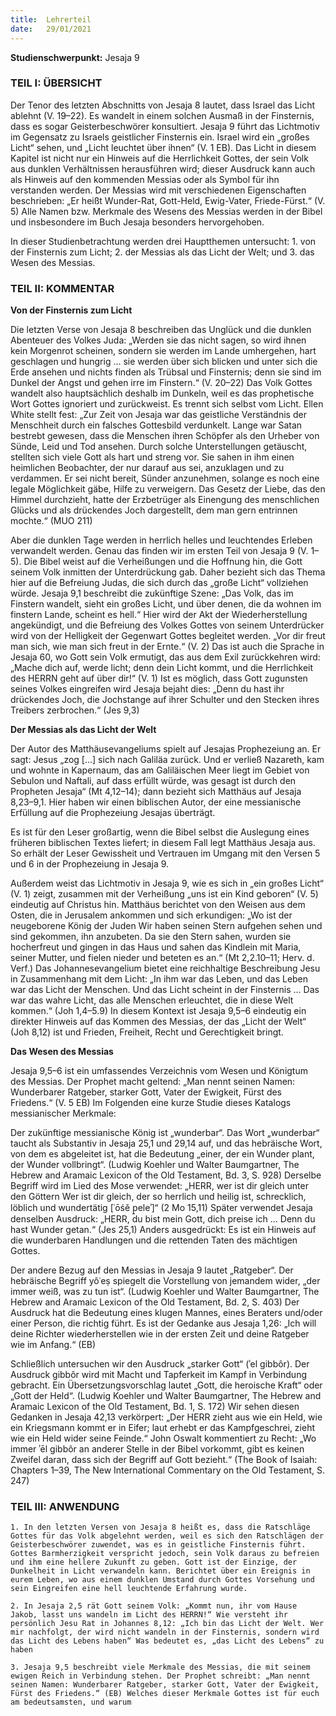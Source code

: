 ```yaml
---
title:  Lehrerteil
date:   29/01/2021
---
```


**Studienschwerpunkt:**
Jesaja 9

### TEIL I: ÜBERSICHT

Der Tenor des letzten Abschnitts von Jesaja 8 lautet, dass Israel das Licht ablehnt (V. 19–22). Es wandelt in einem solchen Ausmaß in der Finsternis, dass es sogar Geisterbeschwörer konsultiert. Jesaja 9 führt das Lichtmotiv im Gegensatz zu Israels geistlicher Finsternis ein. Israel wird ein „großes Licht“ sehen, und „Licht leuchtet über ihnen“ (V. 1 EB). Das Licht in diesem Kapitel ist nicht nur ein Hinweis auf die Herrlichkeit Gottes, der sein Volk aus dunklen Verhältnissen herausführen wird; dieser Ausdruck kann auch als Hinweis auf den kommenden Messias oder als Symbol für ihn verstanden werden. Der Messias wird mit verschiedenen Eigenschaften beschrieben: „Er heißt Wunder-Rat, Gott-Held, Ewig-Vater, Friede-Fürst.“ (V. 5) Alle Namen bzw. Merkmale des Wesens des Messias werden in der Bibel und insbesondere im Buch Jesaja besonders hervorgehoben.

In dieser Studienbetrachtung werden drei Hauptthemen untersucht: 1. von der Finsternis zum Licht; 2. der Messias als das Licht der Welt; und 3. das Wesen des Messias.

### TEIL II: KOMMENTAR

**Von der Finsternis zum Licht**

Die letzten Verse von Jesaja 8 beschreiben das Unglück und die dunklen Abenteuer des Volkes Juda: „Werden sie das nicht sagen, so wird ihnen kein Morgenrot scheinen, sondern sie werden im Lande umhergehen, hart geschlagen und hungrig … sie werden über sich blicken und unter sich die Erde ansehen und nichts finden als Trübsal und Finsternis; denn sie sind im Dunkel der Angst und gehen irre im Finstern.“ (V. 20–22) Das Volk Gottes wandelt also hauptsächlich deshalb im Dunkeln, weil es das prophetische Wort Gottes ignoriert und zurückweist. Es trennt sich selbst vom Licht. Ellen White stellt fest: „Zur Zeit von Jesaja war das geistliche Verständnis der Menschheit durch ein falsches Gottesbild verdunkelt. Lange war Satan bestrebt gewesen, dass die Menschen ihren Schöpfer als den Urheber von Sünde, Leid und Tod ansehen. Durch solche Unterstellungen getäuscht, stellten sich viele Gott als hart und streng vor. Sie sahen in ihm einen heimlichen Beobachter, der nur darauf aus sei, anzuklagen und zu verdammen. Er sei nicht bereit, Sünder anzunehmen, solange es noch eine legale Möglichkeit gäbe, Hilfe zu verweigern. Das Gesetz der Liebe, das den Himmel durchzieht, hatte der Erzbetrüger als Einengung des menschlichen Glücks und als drückendes Joch dargestellt, dem man gern entrinnen mochte.“ (MUO 211)

Aber die dunklen Tage werden in herrlich helles und leuchtendes Erleben verwandelt werden. Genau das finden wir im ersten Teil von Jesaja 9 (V. 1–5). Die Bibel weist auf die Verheißungen und die Hoffnung hin, die Gott seinem Volk inmitten der Unterdrückung gab. Daher bezieht sich das Thema hier auf die Befreiung Judas, die sich durch das „große Licht“ vollziehen würde. Jesaja 9,1 beschreibt die zukünftige Szene: „Das Volk, das im Finstern wandelt, sieht ein großes Licht, und über denen, die da wohnen im finstern Lande, scheint es hell.“ Hier wird der Akt der Wiederherstellung angekündigt, und die Befreiung des Volkes Gottes von seinem Unterdrücker wird von der Helligkeit der Gegenwart Gottes begleitet werden. „Vor dir freut man sich, wie man sich freut in der Ernte.“ (V. 2) Das ist auch die Sprache in Jesaja 60, wo Gott sein Volk ermutigt, das aus dem Exil zurückkehren wird: „Mache dich auf, werde licht; denn dein Licht kommt, und die Herrlichkeit des HERRN geht auf über dir!“ (V. 1) Ist es möglich, dass Gott zugunsten seines Volkes eingreifen wird Jesaja bejaht dies: „Denn du hast ihr drückendes Joch, die Jochstange auf ihrer Schulter und den Stecken ihres Treibers zerbrochen.“ (Jes 9,3)

**Der Messias als das Licht der Welt**

Der Autor des Matthäusevangeliums spielt auf Jesajas Prophezeiung an. Er sagt: Jesus „zog […] sich nach Galiläa zurück. Und er verließ Nazareth, kam und wohnte in Kapernaum, das am Galiläischen Meer liegt im Gebiet von Sebulon und Naftali, auf dass erfüllt würde, was gesagt ist durch den Propheten Jesaja“ (Mt 4,12–14); dann bezieht sich Matthäus auf Jesaja 8,23–9,1. Hier haben wir einen biblischen Autor, der eine messianische Erfüllung auf die Prophezeiung Jesajas überträgt.

Es ist für den Leser großartig, wenn die Bibel selbst die Auslegung eines früheren biblischen Textes liefert; in diesem Fall legt Matthäus Jesaja aus. So erhält der Leser Gewissheit und Vertrauen im Umgang mit den Versen 5 und 6 in der Prophezeiung in Jesaja 9.

Außerdem weist das Lichtmotiv in Jesaja 9, wie es sich in „ein großes Licht“ (V. 1) zeigt, zusammen mit der Verheißung „uns ist ein Kind geboren“ (V. 5) eindeutig auf Christus hin. Matthäus berichtet von den Weisen aus dem Osten, die in Jerusalem ankommen und sich erkundigen: „Wo ist der neugeborene König der Juden Wir haben seinen Stern aufgehen sehen und sind gekommen, ihn anzubeten. Da sie den Stern sahen, wurden sie hocherfreut und gingen in das Haus und sahen das Kindlein mit Maria, seiner Mutter, und fielen nieder und beteten es an.“ (Mt 2,2.10–11; Herv. d. Verf.) Das Johannesevangelium bietet eine reichhaltige Beschreibung Jesu in Zusammenhang mit dem Licht: „In ihm war das Leben, und das Leben war das Licht der Menschen. Und das Licht scheint in der Finsternis … Das war das wahre Licht, das alle Menschen erleuchtet, die in diese Welt kommen.“ (Joh 1,4–5.9) In diesem Kontext ist Jesaja 9,5–6 eindeutig ein direkter Hinweis auf das Kommen des Messias, der das „Licht der Welt“ (Joh 8,12) ist und Frieden, Freiheit, Recht und Gerechtigkeit bringt.

**Das Wesen des Messias**

Jesaja 9,5–6 ist ein umfassendes Verzeichnis vom Wesen und Königtum des Messias. Der Prophet macht geltend: „Man nennt seinen Namen: Wunderbarer Ratgeber, starker Gott, Vater der Ewigkeit, Fürst des Friedens.“ (V. 5 EB) Im Folgenden eine kurze Studie dieses Katalogs messianischer Merkmale:

Der zukünftige messianische König ist „wunderbar“. Das Wort „wunderbar“ taucht als Substantiv in Jesaja 25,1 und 29,14 auf, und das hebräische Wort, von dem es abgeleitet ist, hat die Bedeutung „einer, der ein Wunder plant, der Wunder vollbringt“. (Ludwig Koehler und Walter Baumgartner, The Hebrew and Aramaic Lexicon of the Old Testament, Bd. 3, S. 928) Derselbe Begriff wird im Lied des Mose verwendet: „HERR, wer ist dir gleich unter den Göttern Wer ist dir gleich, der so herrlich und heilig ist, schrecklich, löblich und wundertätig [ʿōśě p̱eleʾ]“ (2 Mo 15,11) Später verwendet Jesaja denselben Ausdruck: „HERR, du bist mein Gott, dich preise ich … Denn du hast Wunder getan.“ (Jes 25,1) Anders ausgedrückt: Es ist ein Hinweis auf die wunderbaren Handlungen und die rettenden Taten des mächtigen Gottes.

Der andere Bezug auf den Messias in Jesaja 9 lautet „Ratgeber“. Der hebräische Begriff yôʿeṣ spiegelt die Vorstellung von jemandem wider, „der immer weiß, was zu tun ist“. (Ludwig Koehler und Walter Baumgartner, The Hebrew and Aramaic Lexicon of the Old Testament, Bd. 2, S. 403) Der Ausdruck hat die Bedeutung eines klugen Mannes, eines Beraters und/oder einer Person, die richtig führt. Es ist der Gedanke aus Jesaja 1,26: „Ich will deine Richter wiederherstellen wie in der ersten Zeit und deine Ratgeber wie im Anfang.“ (EB)

Schließlich untersuchen wir den Ausdruck „starker Gott“ (ʾel gibbôr). Der Ausdruck gibbôr wird mit Macht und Tapferkeit im Kampf in Verbindung gebracht. Ein Übersetzungsvorschlag lautet „Gott, die heroische Kraft“ oder „Gott der Held“. (Ludwig Koehler und Walter Baumgartner, The Hebrew and Aramaic Lexicon of the Old Testament, Bd. 1, S. 172) Wir sehen diesen Gedanken in Jesaja 42,13 verkörpert: „Der HERR zieht aus wie ein Held, wie ein Kriegsmann kommt er in Eifer; laut erhebt er das Kampfgeschrei, zieht wie ein Held wider seine Feinde.“ John Oswalt kommentiert zu Recht: „Wo immer ʾēl gibbôr an anderer Stelle in der Bibel vorkommt, gibt es keinen Zweifel daran, dass sich der Begriff auf Gott bezieht.“ (The Book of Isaiah: Chapters 1–39, The New International Commentary on the Old Testament, S. 247)

### TEIL III: ANWENDUNG

`1. In den letzten Versen von Jesaja 8 heißt es, dass die Ratschläge Gottes für das Volk abgelehnt werden, weil es sich den Ratschlägen der Geisterbeschwörer zuwendet, was es in geistliche Finsternis führt. Gottes Barmherzigkeit verspricht jedoch, sein Volk daraus zu befreien und ihm eine hellere Zukunft zu geben. Gott ist der Einzige, der Dunkelheit in Licht verwandeln kann. Berichtet über ein Ereignis in eurem Leben, wo aus einem dunklen Umstand durch Gottes Vorsehung und sein Eingreifen eine hell leuchtende Erfahrung wurde.`

`2. In Jesaja 2,5 rät Gott seinem Volk: „Kommt nun, ihr vom Hause Jakob, lasst uns wandeln im Licht des HERRN!“ Wie versteht ihr persönlich Jesu Rat in Johannes 8,12: „Ich bin das Licht der Welt. Wer mir nachfolgt, der wird nicht wandeln in der Finsternis, sondern wird das Licht des Lebens haben“ Was bedeutet es, „das Licht des Lebens“ zu haben`

`3. Jesaja 9,5 beschreibt viele Merkmale des Messias, die mit seinem ewigen Reich in Verbindung stehen. Der Prophet schreibt: „Man nennt seinen Namen: Wunderbarer Ratgeber, starker Gott, Vater der Ewigkeit, Fürst des Friedens.“ (EB) Welches dieser Merkmale Gottes ist für euch am bedeutsamsten, und warum`